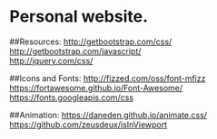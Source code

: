 # Personal website.

##Resources:
http://getbootstrap.com/css/  
http://getbootstrap.com/javascript/  
http://jquery.com/css/  


##Icons and Fonts:
http://fizzed.com/oss/font-mfizz  
https://fortawesome.github.io/Font-Awesome/  
https://fonts.googleapis.com/css  

##Animation:
https://daneden.github.io/animate.css/  
https://github.com/zeusdeux/isInViewport  
